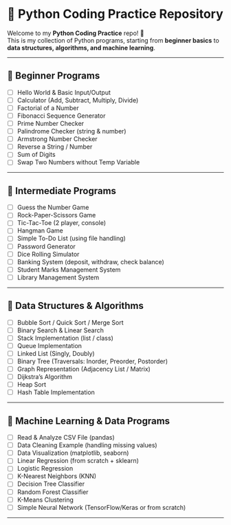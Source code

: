 # 🐍 Python Coding Practice Repository

Welcome to my **Python Coding Practice** repo! 🚀  
This is my collection of Python programs, starting from **beginner basics** to **data structures, algorithms, and machine learning**.

---

## 🔹 Beginner Programs
- [ ] Hello World & Basic Input/Output  
- [ ] Calculator (Add, Subtract, Multiply, Divide)  
- [ ] Factorial of a Number  
- [ ] Fibonacci Sequence Generator  
- [ ] Prime Number Checker  
- [ ] Palindrome Checker (string & number)  
- [ ] Armstrong Number Checker  
- [ ] Reverse a String / Number  
- [ ] Sum of Digits  
- [ ] Swap Two Numbers without Temp Variable  

---

## 🔹 Intermediate Programs
- [ ] Guess the Number Game  
- [ ] Rock-Paper-Scissors Game  
- [ ] Tic-Tac-Toe (2 player, console)  
- [ ] Hangman Game  
- [ ] Simple To-Do List (using file handling)  
- [ ] Password Generator  
- [ ] Dice Rolling Simulator  
- [ ] Banking System (deposit, withdraw, check balance)  
- [ ] Student Marks Management System  
- [ ] Library Management System  

---

## 🔹 Data Structures & Algorithms
- [ ] Bubble Sort / Quick Sort / Merge Sort  
- [ ] Binary Search & Linear Search  
- [ ] Stack Implementation (list / class)  
- [ ] Queue Implementation  
- [ ] Linked List (Singly, Doubly)  
- [ ] Binary Tree (Traversals: Inorder, Preorder, Postorder)  
- [ ] Graph Representation (Adjacency List / Matrix)  
- [ ] Dijkstra’s Algorithm  
- [ ] Heap Sort  
- [ ] Hash Table Implementation  

---

## 🔹 Machine Learning & Data Programs
- [ ] Read & Analyze CSV File (pandas)  
- [ ] Data Cleaning Example (handling missing values)  
- [ ] Data Visualization (matplotlib, seaborn)  
- [ ] Linear Regression (from scratch + sklearn)  
- [ ] Logistic Regression  
- [ ] K-Nearest Neighbors (KNN)  
- [ ] Decision Tree Classifier  
- [ ] Random Forest Classifier  
- [ ] K-Means Clustering  
- [ ] Simple Neural Network (TensorFlow/Keras or from scratch)  

---


